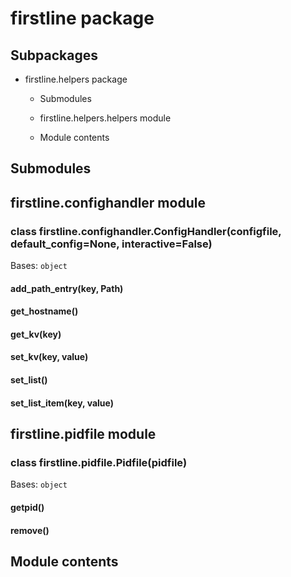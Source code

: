 # firstline package

## Subpackages


* firstline.helpers package


    * Submodules


    * firstline.helpers.helpers module


    * Module contents


## Submodules

## firstline.confighandler module


### class firstline.confighandler.ConfigHandler(configfile, default_config=None, interactive=False)
Bases: `object`


#### add_path_entry(key, Path)

#### get_hostname()

#### get_kv(key)

#### set_kv(key, value)

#### set_list()

#### set_list_item(key, value)
## firstline.pidfile module


### class firstline.pidfile.Pidfile(pidfile)
Bases: `object`


#### getpid()

#### remove()
## Module contents

